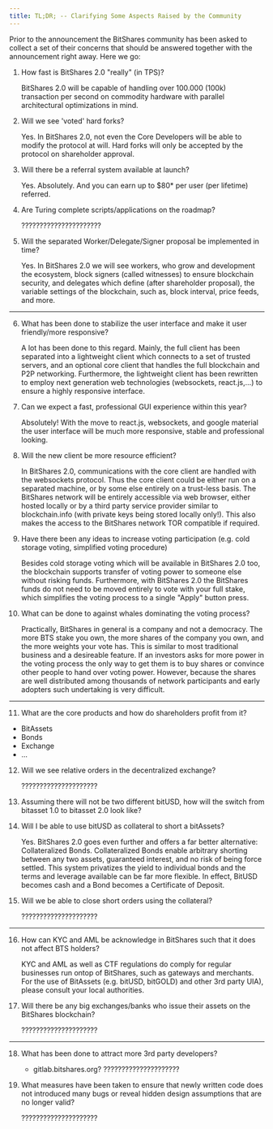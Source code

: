 ```yaml
---
title: TL;DR; -- Clarifying Some Aspects Raised by the Community
---
```


Prior to the announcement the BitShares community has been asked to collect a set of their concerns that should be
answered together with the announcement right away. Here we go:

1. How fast is BitShares 2.0 "really" (in TPS)?

   BitShares 2.0 will be capable of handling over 100.000 (100k) transaction per second on commodity hardware with
   parallel architectural optimizations in mind.

2. Will we see 'voted' hard forks?

   Yes. In BitShares 2.0, not even the Core Developers will be able to modify the protocol at will. Hard forks will only
   be accepted by the protocol on shareholder approval.

3. Will there be a referral system available at launch?

   Yes. Absolutely. And you can earn up to $80\* per user (per lifetime) referred.

4. Are Turing complete scripts/applications on the roadmap?

   ??????????????????????

5. Will the separated Worker/Delegate/Signer proposal be implemented in time?

   Yes. In BitShares 2.0 we will see workers, who grow and development the ecosystem, block signers (called witnesses)
   to ensure blockchain security, and delegates which define (after shareholder proposal), the variable settings of the
   blockchain, such as, block interval, price feeds, and more.

---

6. What has been done to stabilize the user interface and make it user friendly/more responsive?

   A lot has been done to this regard. Mainly, the full client has been separated into a lightweight client which
   connects to a set of trusted servers, and an optional core client that handles the full blockchain and P2P
   networking. Furthermore, the lightweight client has been rewritten to employ next generation web technologies
   (websockets, react.js,...) to ensure a highly responsive interface.

7. Can we expect a fast, professional GUI experience within this year?

   Absolutely! With the move to react.js, websockets, and google material the user interface will be much more
   responsive, stable and professional looking.

8. Will the new client be more resource efficient?

   In BitShares 2.0, communications with the core client are handled with the websockets protocol. Thus the core client
   could be either run on a separated machine, or by some else entirely on a trust-less basis. The BitShares network
   will be entirely accessible via web browser, either hosted locally or by a third party service provider similar to
   blockchain.info (with private keys being stored locally only!). This also makes the access to the BitShares network
   TOR compatible if required.

9. Have there been any ideas to increase voting participation (e.g. cold storage voting, simplified voting procedure)

   Besides cold storage voting which will be available in BitShares 2.0 too, the blockchain supports transfer of voting
   power to someone else without risking funds. Furthermore, with BitShares 2.0 the BitShares funds do not need to be
   moved entirely to vote with your full stake, which simplifies the voting process to a single "Apply" button press.

10. What can be done to against whales dominating the voting process?

    Practically, BitShares in general is a company and not a democracy. The more BTS stake you own, the more shares of
    the company you own, and the more weights your vote has. This is similar to most traditional business and a
    desireable feature. If an investors asks for more power in the voting process the only way to get them is to buy
    shares or convince other people to hand over voting power. However, because the shares are well distributed among
    thousands of network participants and early adopters such undertaking is very difficult.

---

11. What are the core products and how do shareholders profit from it?

* BitAssets
* Bonds
* Exchange
* ...

12. Will we see relative orders in the decentralized exchange?

    ?????????????????????

13. Assuming there will not be two different bitUSD, how will the switch from bitasset 1.0 to bitasset 2.0 look like?

14. Will I be able to use bitUSD as collateral to short a bitAssets?

    Yes. BitShares 2.0 goes even further and offers a far better alternative: Collateralized Bonds. Collateralized Bonds
    enable arbitrary shorting between any two assets, guaranteed interest, and no risk of being force settled.   This system
    privatizes the yield to individual bonds and the terms and leverage available can be far more flexible.  In effect,
    BitUSD becomes cash and a Bond becomes a Certificate of Deposit.

15. Will we be able to close short orders using the collateral?

    ?????????????????????

---

16. How can KYC and AML be acknowledge in BitShares such that it does not affect BTS holders?

    KYC and AML as well as CTF regulations do comply for regular businesses run ontop of BitShares, such as gateways and
    merchants. For the use of BitAssets (e.g. bitUSD, bitGOLD) and other 3rd party UIA), please consult your local
    authorities.

17. Will there be any big exchanges/banks who issue their assets on the BitShares blockchain?

    ?????????????????????

---

18. What has been done to attract more 3rd party developers?

    - gitlab.bitshares.org?
    ?????????????????????

20. What measures have been taken to ensure that newly written code does not introduced many bugs or reveal hidden
    design assumptions that are no longer valid?

    ?????????????????????
